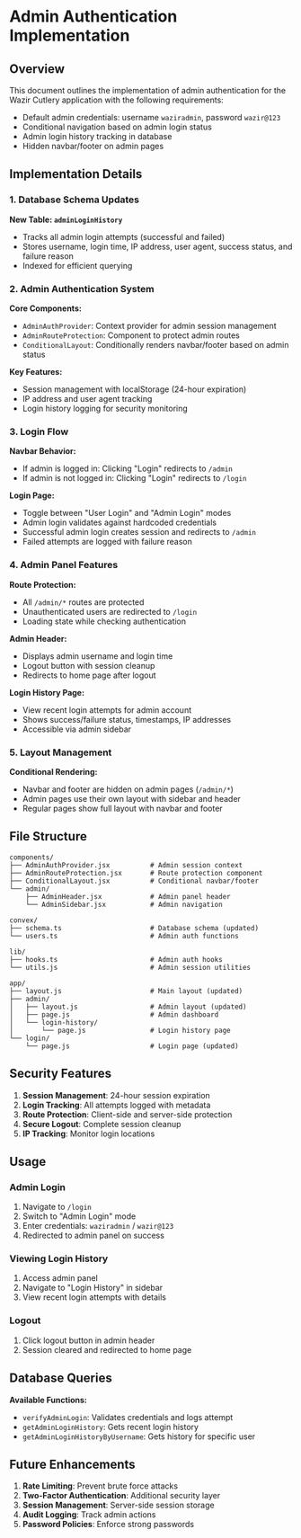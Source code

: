 # Admin Authentication Implementation

## Overview
This document outlines the implementation of admin authentication for the Wazir Cutlery application with the following requirements:

- Default admin credentials: username `waziradmin`, password `wazir@123`
- Conditional navigation based on admin login status
- Admin login history tracking in database
- Hidden navbar/footer on admin pages

## Implementation Details

### 1. Database Schema Updates

**New Table: `adminLoginHistory`**
- Tracks all admin login attempts (successful and failed)
- Stores username, login time, IP address, user agent, success status, and failure reason
- Indexed for efficient querying

### 2. Admin Authentication System

**Core Components:**
- `AdminAuthProvider`: Context provider for admin session management
- `AdminRouteProtection`: Component to protect admin routes
- `ConditionalLayout`: Conditionally renders navbar/footer based on admin status

**Key Features:**
- Session management with localStorage (24-hour expiration)
- IP address and user agent tracking
- Login history logging for security monitoring

### 3. Login Flow

**Navbar Behavior:**
- If admin is logged in: Clicking "Login" redirects to `/admin`
- If admin is not logged in: Clicking "Login" redirects to `/login`

**Login Page:**
- Toggle between "User Login" and "Admin Login" modes
- Admin login validates against hardcoded credentials
- Successful admin login creates session and redirects to `/admin`
- Failed attempts are logged with failure reason

### 4. Admin Panel Features

**Route Protection:**
- All `/admin/*` routes are protected
- Unauthenticated users are redirected to `/login`
- Loading state while checking authentication

**Admin Header:**
- Displays admin username and login time
- Logout button with session cleanup
- Redirects to home page after logout

**Login History Page:**
- View recent login attempts for admin account
- Shows success/failure status, timestamps, IP addresses
- Accessible via admin sidebar

### 5. Layout Management

**Conditional Rendering:**
- Navbar and footer are hidden on admin pages (`/admin/*`)
- Admin pages use their own layout with sidebar and header
- Regular pages show full layout with navbar and footer

## File Structure

```
components/
├── AdminAuthProvider.jsx          # Admin session context
├── AdminRouteProtection.jsx       # Route protection component
├── ConditionalLayout.jsx          # Conditional navbar/footer
└── admin/
    ├── AdminHeader.jsx            # Admin panel header
    └── AdminSidebar.jsx           # Admin navigation

convex/
├── schema.ts                      # Database schema (updated)
└── users.ts                       # Admin auth functions

lib/
├── hooks.ts                       # Admin auth hooks
└── utils.js                       # Admin session utilities

app/
├── layout.js                      # Main layout (updated)
├── admin/
│   ├── layout.js                  # Admin layout (updated)
│   ├── page.js                    # Admin dashboard
│   └── login-history/
│       └── page.js                # Login history page
└── login/
    └── page.js                    # Login page (updated)
```

## Security Features

1. **Session Management**: 24-hour session expiration
2. **Login Tracking**: All attempts logged with metadata
3. **Route Protection**: Client-side and server-side protection
4. **Secure Logout**: Complete session cleanup
5. **IP Tracking**: Monitor login locations

## Usage

### Admin Login
1. Navigate to `/login`
2. Switch to "Admin Login" mode
3. Enter credentials: `waziradmin` / `wazir@123`
4. Redirected to admin panel on success

### Viewing Login History
1. Access admin panel
2. Navigate to "Login History" in sidebar
3. View recent login attempts with details

### Logout
1. Click logout button in admin header
2. Session cleared and redirected to home page

## Database Queries

**Available Functions:**
- `verifyAdminLogin`: Validates credentials and logs attempt
- `getAdminLoginHistory`: Gets recent login history
- `getAdminLoginHistoryByUsername`: Gets history for specific user

## Future Enhancements

1. **Rate Limiting**: Prevent brute force attacks
2. **Two-Factor Authentication**: Additional security layer
3. **Session Management**: Server-side session storage
4. **Audit Logging**: Track admin actions
5. **Password Policies**: Enforce strong passwords
